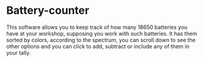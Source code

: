 # Battery-counter
This software allows you to keep track of how many 18650 batteries you have at your workshop, supposing you work with such batteries. It has them sorted by colors, according to the spectrum, you can scroll down to see the other options and you can click to add, subtract or include any of them in your tally.
